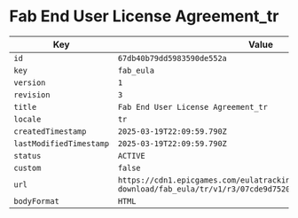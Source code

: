 # Fab End User License Agreement_tr

| Key | Value |
| --- | ----- |
| `id` | `67db40b79dd5983590de552a` |
| `key` | `fab_eula` |
| `version` | `1` |
| `revision` | `3` |
| `title` | `Fab End User License Agreement_tr` |
| `locale` | `tr` |
| `createdTimestamp` | `2025-03-19T22:09:59.790Z` |
| `lastModifiedTimestamp` | `2025-03-19T22:09:59.790Z` |
| `status` | `ACTIVE` |
| `custom` | `false` |
| `url` | `https://cdn1.epicgames.com/eulatracking-download/fab_eula/tr/v1/r3/07cde9d75207685753957d0d4f75e2f4.pdf` |
| `bodyFormat` | `HTML` |
